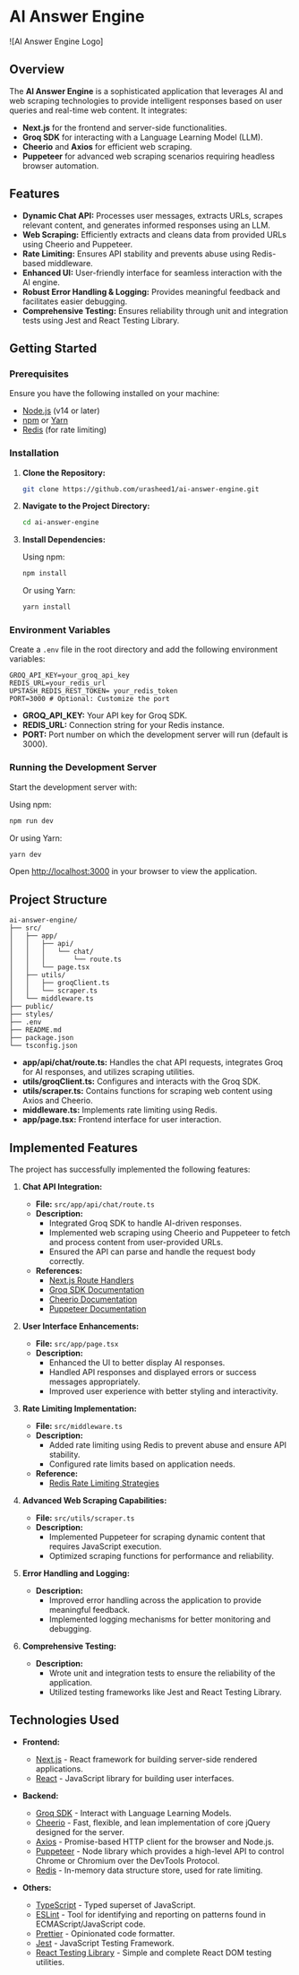 # AI Answer Engine

![AI Answer Engine Logo]

## Overview

The **AI Answer Engine** is a sophisticated application that leverages AI and web scraping technologies to provide intelligent responses based on user queries and real-time web content. It integrates:

- **Next.js** for the frontend and server-side functionalities.
- **Groq SDK** for interacting with a Language Learning Model (LLM).
- **Cheerio** and **Axios** for efficient web scraping.
- **Puppeteer** for advanced web scraping scenarios requiring headless browser automation.

## Features

- **Dynamic Chat API:** Processes user messages, extracts URLs, scrapes relevant content, and generates informed responses using an LLM.
- **Web Scraping:** Efficiently extracts and cleans data from provided URLs using Cheerio and Puppeteer.
- **Rate Limiting:** Ensures API stability and prevents abuse using Redis-based middleware.
- **Enhanced UI:** User-friendly interface for seamless interaction with the AI engine.
- **Robust Error Handling & Logging:** Provides meaningful feedback and facilitates easier debugging.
- **Comprehensive Testing:** Ensures reliability through unit and integration tests using Jest and React Testing Library.

## Getting Started

### Prerequisites

Ensure you have the following installed on your machine:

- [Node.js](https://nodejs.org/) (v14 or later)
- [npm](https://www.npmjs.com/) or [Yarn](https://yarnpkg.com/)
- [Redis](https://redis.io/) (for rate limiting)

### Installation

1. **Clone the Repository:**

   ```bash
   git clone https://github.com/urasheed1/ai-answer-engine.git
   ```

2. **Navigate to the Project Directory:**

   ```bash
   cd ai-answer-engine
   ```

3. **Install Dependencies:**

   Using npm:

   ```bash
   npm install
   ```

   Or using Yarn:

   ```bash
   yarn install
   ```

### Environment Variables

Create a `.env` file in the root directory and add the following environment variables:

```env
GROQ_API_KEY=your_groq_api_key
REDIS_URL=your_redis_url
UPSTASH_REDIS_REST_TOKEN= your_redis_token
PORT=3000 # Optional: Customize the port
```

- **GROQ_API_KEY:** Your API key for Groq SDK.
- **REDIS_URL:** Connection string for your Redis instance.
- **PORT:** Port number on which the development server will run (default is 3000).

### Running the Development Server

Start the development server with:

Using npm:

```bash
npm run dev
```

Or using Yarn:

```bash
yarn dev
```

Open [http://localhost:3000](http://localhost:3000) in your browser to view the application.

## Project Structure

```
ai-answer-engine/
├── src/
│   ├── app/
│   │   ├── api/
│   │   │   └── chat/
│   │   │       └── route.ts
│   │   └── page.tsx
│   ├── utils/
│   │   ├── groqClient.ts
│   │   └── scraper.ts
│   └── middleware.ts
├── public/
├── styles/
├── .env
├── README.md
├── package.json
└── tsconfig.json
```

- **app/api/chat/route.ts:** Handles the chat API requests, integrates Groq for AI responses, and utilizes scraping utilities.
- **utils/groqClient.ts:** Configures and interacts with the Groq SDK.
- **utils/scraper.ts:** Contains functions for scraping web content using Axios and Cheerio.
- **middleware.ts:** Implements rate limiting using Redis.
- **app/page.tsx:** Frontend interface for user interaction.

## Implemented Features

The project has successfully implemented the following features:

1. **Chat API Integration:**
   
   - **File:** `src/app/api/chat/route.ts`
   - **Description:**
     - Integrated Groq SDK to handle AI-driven responses.
     - Implemented web scraping using Cheerio and Puppeteer to fetch and process content from user-provided URLs.
     - Ensured the API can parse and handle the request body correctly.
   - **References:**
     - [Next.js Route Handlers](https://nextjs.org/docs/app/building-your-application/routing/route-handlers)
     - [Groq SDK Documentation](https://www.npmjs.com/package/groq-sdk)
     - [Cheerio Documentation](https://cheerio.js.org/docs/basics/loading)
     - [Puppeteer Documentation](https://pptr.dev/guides/what-is-puppeteer)

2. **User Interface Enhancements:**
   
   - **File:** `src/app/page.tsx`
   - **Description:**
     - Enhanced the UI to better display AI responses.
     - Handled API responses and displayed errors or success messages appropriately.
     - Improved user experience with better styling and interactivity.

3. **Rate Limiting Implementation:**
   
   - **File:** `src/middleware.ts`
   - **Description:**
     - Added rate limiting using Redis to prevent abuse and ensure API stability.
     - Configured rate limits based on application needs.
   - **Reference:**
     - [Redis Rate Limiting Strategies](https://redis.io/topics/rate-limiting)

4. **Advanced Web Scraping Capabilities:**
   
   - **File:** `src/utils/scraper.ts`
   - **Description:**
     - Implemented Puppeteer for scraping dynamic content that requires JavaScript execution.
     - Optimized scraping functions for performance and reliability.

5. **Error Handling and Logging:**
   
   - **Description:**
     - Improved error handling across the application to provide meaningful feedback.
     - Implemented logging mechanisms for better monitoring and debugging.

6. **Comprehensive Testing:**
   
   - **Description:**
     - Wrote unit and integration tests to ensure the reliability of the application.
     - Utilized testing frameworks like Jest and React Testing Library.

## Technologies Used

- **Frontend:**
  - [Next.js](https://nextjs.org/) - React framework for building server-side rendered applications.
  - [React](https://reactjs.org/) - JavaScript library for building user interfaces.

- **Backend:**
  - [Groq SDK](https://www.npmjs.com/package/groq-sdk) - Interact with Language Learning Models.
  - [Cheerio](https://cheerio.js.org/) - Fast, flexible, and lean implementation of core jQuery designed for the server.
  - [Axios](https://axios-http.com/) - Promise-based HTTP client for the browser and Node.js.
  - [Puppeteer](https://pptr.dev/) - Node library which provides a high-level API to control Chrome or Chromium over the DevTools Protocol.
  - [Redis](https://redis.io/) - In-memory data structure store, used for rate limiting.

- **Others:**
  - [TypeScript](https://www.typescriptlang.org/) - Typed superset of JavaScript.
  - [ESLint](https://eslint.org/) - Tool for identifying and reporting on patterns found in ECMAScript/JavaScript code.
  - [Prettier](https://prettier.io/) - Opinionated code formatter.
  - [Jest](https://jestjs.io/) - JavaScript Testing Framework.
  - [React Testing Library](https://testing-library.com/docs/react-testing-library/intro/) - Simple and complete React DOM testing utilities.


